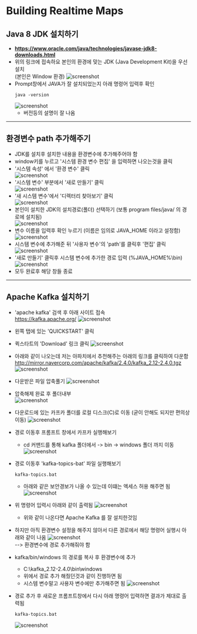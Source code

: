 # Building Realtime Maps

## Java 8 JDK 설치하기
- **https://www.oracle.com/java/technologies/javase-jdk8-downloads.html**
- 위의 링크에 접속하요 본인의 환경에 맞는 JDK (Java Development Kit)을 우선 설치      
(본인은 Window 환경)
![screenshot](./RM_img/screenshot01.png)
- Prompt창에서 JAVA가 잘 설치되었는지 아래 명령어 입력후 확인
    ```linux
    java -version
    ```
    ![screenshot](./RM_img/screenshot13.png)
    - 버전등의 설명이 잘 나옴

--- 

## 환경변수 path 추가해주기
- JDK를 설치후 설치한 내용을 환경변수에 추가해주어야 함
- window키를 누르고 '시스템 환경 변수 편집' 을 입력하면 나오는것을 클릭   
- '시스템 속성' 에서 '환경 변수' 클릭   
![screenshot](./RM_img/screenshot02.png)
- '시스템 변수' 부분에서 '새로 만들기' 클릭   
![screenshot](./RM_img/screenshot03.png)
- '새 시스템 변수'에서 '디렉터리 찾아보기' 클릭   
![screenshot](./RM_img/screenshot04.png)
- 본인이 설치한 JDK의 설치경로(폴더) 선택하기 (보통 program files/java/ 의 경로에 설치됨)   
![screenshot](./RM_img/screenshot05.png)
- 변수 이름을 입력후 확인 누르기 (이름은 임의로 JAVA_HOME 이라고 설정함)   
![screenshot](./RM_img/screenshot06.png)
- 시스템 변수에 추가해준 뒤 '사용자 변수'의 'path'를 클릭후 '편집' 클릭   
![screenshot](./RM_img/screenshot07.png)
- '새로 만들기' 클릭후 시스템 변수에 추가한 경로 입력 (%JAVA_HOME%\bin)   
![screenshot](./RM_img/screenshot08.png)
- 모두 완료후 해당 창들 종료

---

## Apache Kafka 설치하기
- 'apache kafka' 검색 후 아래 사이트 접속    
https://kafka.apache.org/ 
![screenshot](./RM_img/screenshot09.png)

- 왼쪽 탭에 있는 'QUICKSTART' 클릭
- 퀵스타트의 'Download' 링크 클릭
![screenshot](./RM_img/screenshot10.png)
- 아래와 같이 나오는데 저는 아파치에서 추천해주는 아래의 링크를 클릭하여 다운함    
http://mirror.navercorp.com/apache/kafka/2.4.0/kafka_2.12-2.4.0.tgz
![screenshot](./RM_img/screenshot11.png)
- 다운받은 파일 압축풀기
![screenshot](./RM_img/screenshot12.png)
- 압축해제 완료 후 폴더내부   
![screenshot](./RM_img/screenshot14.png)
- 다운로드에 있는 카프카 폴더를 로컬 디스크(C)로 이동 (굳이 안해도 되지만 편의상 이동)
![screenshot](./RM_img/screenshot15.png)
- 경로 이동후 프롬프트 창에서 카프카 실행해보기
  - cd 커맨드를 통해 kafka 폴더에서 -> bin -> windows 폴더 까지 이동   
![screenshot](./RM_img/screenshot16.png)
- 경로 이동후 'kafka-topics-bat' 파일 실행해보기
    ```linux
    kafka-topics.bat
    ```
  - 아래와 같은 보안경보가 나올 수 있는데 이떄는 엑세스 허용 해주면 됨   
  ![screenshot](./RM_img/screenshot17.png)
- 위 명령어 입력시 아래와 같이 출력됨
  ![screenshot](./RM_img/screenshot18.png)
  - 위와 같이 나온다면 Apache Kafka 를 잘 설치한것임
- 하지만 아직 환경변수 설정을 해주지 않아서 다른 경로에서 해당 명령어 실행시 아래와 같이 나옴
![screenshot](./RM_img/screenshot19.png)    
--> 환경변수에 경로 추가해줘야 함
- kafka/bin/windows 의 경로를 복사 후 환경변수에 추가
  - C:\kafka_2.12-2.4.0\bin\windows
  - 위에서 경로 추가 해줬던것과 같이 진행하면 됨 
  - 시스템 변수말고 사용자 변수에만 추가해주면 됨
![screenshot](./RM_img/screenshot20.png)
- 경로 추가 후 새로운 프롬프트창에서 다시 아래 명령어 입력하면 결과가 제대로 출력됨
    ```linux
    kafka-topics.bat
    ```
    ![screenshot](./RM_img/screenshot21.png)


